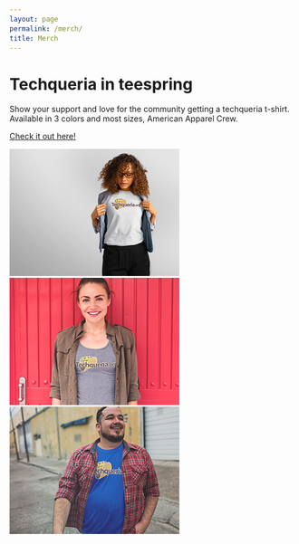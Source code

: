 ```yaml
---
layout: page
permalink: /merch/
title: Merch
---
```


# Techqueria in teespring

Show your support and love for the community getting a techqueria t-shirt.
Available in 3 colors and most sizes, American Apparel Crew.

<p><a href="https://teespring.com/techqueria" target="_blank">Check it out here!</a></p>

<div class="t-shirt-images">
  <a href="/images/t-shirt-1.png" target="_blank">
    <img src="/images/t-shirt-1-small.png" alt="T-shirt, version 1">
 </a>
  <a href="/images/t-shirt-2.png" target="_blank">
    <img src="/images/t-shirt-2-small.png" alt="T-shirt, version 2">
 </a>
 <a href="/images/t-shirt-3.png" target="_blank">
    <img src="/images/t-shirt-3-small.png" alt="T-shirt, version 3">
 </a>
</div>

